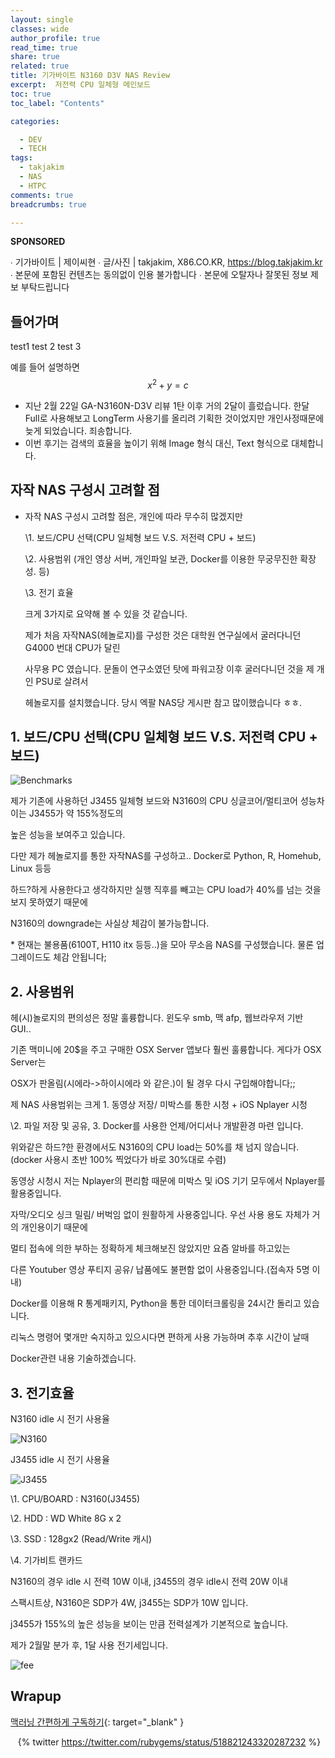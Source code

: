 ```yaml
---
layout: single
classes: wide
author_profile: true
read_time: true
share: true
related: true
title: 기가바이트 N3160 D3V NAS Review
excerpt:  저전력 CPU 일체형 메인보드
toc: true
toc_label: "Contents"

categories:

  - DEV
  - TECH
tags:
  - takjakim
  - NAS
  - HTPC
comments: true
breadcrumbs: true

---
```


 **SPONSORED** 

∙ 기가바이트 | 제이씨현
∙ 글/사진 | takjakim, X86.CO.KR, https://blog.takjakim.kr
∙ 본문에 포함된 컨텐츠는 동의없이 인용 불가합니다
∙ 본문에 오탈자나 잘못된 정보 제보 부탁드립니다

## 들어가며

test1 test 2 test 3

예를 들어 설명하면  $$ x^2+y=c $$

*  지난 2월 22일 GA-N3160N-D3V 리뷰 1탄 이후 거의 2달이 흘렀습니다. 한달 Full로 사용해보고 LongTerm 사용기를 올리려 기획한 것이었지만 개인사정때문에 늦게 되었습니다. 죄송합니다.
*  이번 후기는 검색의 효율을 높이기 위해 Image 형식 대신, Text 형식으로 대체합니다.

## 자작 NAS 구성시 고려할 점

* 자작 NAS 구성시 고려할 점은, 개인에 따라 무수히 많겠지만 

  \1. 보드/CPU 선택(CPU 일체형 보드 V.S. 저전력 CPU + 보드)

  \2. 사용범위 (개인 영상 서버, 개인파일 보관, Docker를 이용한 무궁무진한 확장성. 등)

  \3. 전기 효율

  

  크게 3가지로 요약해 볼 수 있을 것 같습니다.

  제가 처음 자작NAS(헤놀로지)를 구성한 것은 대학원 연구실에서 굴러다니던 G4000 번대 CPU가 달린

  사무용 PC 였습니다. 문돌이 연구소였던 탓에 파워고장 이후 굴러다니던 것을 제 개인 PSU로 살려서

  헤놀로지를 설치했습니다. 당시 엑팔 NAS당 게시판 참고 많이했습니다 ㅎㅎ. 

## 1. 보드/CPU 선택(CPU 일체형 보드 V.S. 저전력 CPU + 보드)

![Benchmarks](/assets/images/2005/nas/1.png )

제가 기존에 사용하던 J3455 일체형 보드와 N3160의 CPU 싱글코어/멀티코어 성능차이는 J3455가 약 155%정도의

높은 성능을 보여주고 있습니다.

다만 제가 헤놀로지를 통한 자작NAS를 구성하고.. Docker로 Python, R, Homehub, Linux 등등

하드?하게 사용한다고 생각하지만 실행 직후를 빼고는 CPU load가 40%를 넘는 것을 보지 못하였기 때문에

N3160의 downgrade는 사실상 체감이 불가능합니다.

\* 현재는 불용품(6100T, H110 itx 등등..)을 모아 무소음 NAS를 구성했습니다. 물론 업그레이드도 체감 안됩니다;



## 2. 사용범위

헤(시)놀로지의 편의성은 정말 훌륭합니다. 윈도우 smb, 맥 afp, 웹브라우저 기반 GUI..

기존 맥미니에 20$을 주고 구매한 OSX Server 앱보다 훨씬 훌륭합니다.  게다가 OSX Server는 

OSX가 판올림(시에라->하이시에라 와 같은.)이 될 경우 다시 구입해야합니다;;

제 NAS 사용범위는 크게 1. 동영상 저장/ 미박스를 통한 시청 + iOS Nplayer 시청

\2. 파일 저장 및 공유, 3. Docker를 사용한 언제/어디서나 개발환경 마련 입니다.

위와같은 하드?한 환경에서도 N3160의 CPU load는 50%를 채 넘지 않습니다. (docker 사용시 초반 100% 찍었다가 바로 30%대로 수렴)

동영상 시청시 저는 Nplayer의 편리함 때문에 미박스 및 iOS 기기 모두에서 Nplayer를 활용중입니다.

자막/오디오 싱크 밀림/ 버벅임 없이 원활하게 사용중입니다. 우선 사용 용도 자체가 거의 개인용이기 때문에

멀티 접속에 의한 부하는 정확하게 체크해보진 않았지만 요즘 알바를 하고있는

다른 Youtuber 영상 푸티지 공유/ 납품에도 불편함 없이 사용중입니다.(접속자 5명 이내)



Docker를 이용해 R 통계패키지, Python을 통한 데이터크롤링을 24시간 돌리고 있습니다.

리눅스 명령어 몇개만 숙지하고 있으시다면 편하게 사용 가능하며 추후 시간이 날때

Docker관련 내용 기술하겠습니다.



## 3. 전기효율

N3160 idle 시 전기 사용율

![N3160](/assets/images/2005/nas/2.png )

J3455 idle 시 전기 사용율

![J3455](/assets/images/2005/nas/3.png )



\1. CPU/BOARD : N3160(J3455)

\2. HDD : WD White 8G x 2

\3. SSD : 128gx2 (Read/Write 캐시)

\4. 기가비트 랜카드



N3160의 경우 idle 시 전력 10W 이내, j3455의 경우 idle시 전력 20W 이내



스팩시트상, N3160은 SDP가 4W, j3455는 SDP가 10W 입니다.

j3455가 155%의 높은 성능을 보이는 만큼 전력설계가 기본적으로 높습니다.

제가 2월말 분가 후, 1달 사용 전기세입니다.

![fee](/assets/images/2005/nas/4.png )



## Wrapup


[맥러닝 간편하게 구독하기](https://www.youtube.com/channel/UCwq1IYf7GhmJgJtqjbBX1IA?sub_confirmation=1){: target="_blank" } 

 <div class='jekyll-twitter-plugin' align="center">

​	{% twitter https://twitter.com/rubygems/status/518821243320287232 %}</div>